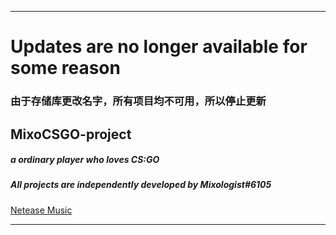 ***
# Updates are no longer available for some reason
### 由于存储库更改名字，所有项目均不可用，所以停止更新
## MixoCSGO-project
##### a ordinary player who loves CS:GO
##### All projects are independently developed by Mixologist#6105
<a href="https://music.163.com/#/user/home?id=611297376" target="_blank">Netease Music</a>
***
